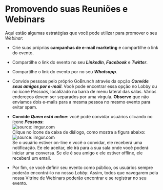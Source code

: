 
# Promovendo suas Reuniões e Webinars

Aqui estão algumas estratégias que você pode utilizar para promover o seu _Webinar_:

- Crie suas próprias **campanhas de e-mail marketing** e compartilhe o link do evento.
    
- Compartilhe o link do evento no seu _**LinkedIn**_, _**Facebook**_ e _**Twitter**_.
    
- Compartilhe o link do evento por no seu _**Whatsapp**_.
    
- Convide pessoas pelo próprio GoBrunch através da opção _**Convide seus amigos por e-mail**_. Você pode encontrar essa opção no Lobby ou no ícone _Pessoas_, localizado na barra de menu lateral das salas. Vários endereços devem ser separados por uma vírgula. **Observe** que não enviamos dois e-mails para a mesma pessoa no mesmo evento para evitar spam.
    
- **Convide _Quem está online_**: você pode convidar usuários clicando no ícone _**Pessoas**_:<br><img src="https://i.imgur.com/fzRXCYm.png" title="source: imgur.com" /><br>Clique no ícone da caixa de diálogo, como mostra a figura abaixo:
<br><img src="https://i.imgur.com/NcMjR1f.png" title="source: imgur.com" /><br>Se o usuário estiver on-line e você o convidar, ele receberá uma notificação. Ee ele aceitar, ele irá para a sua sala onde você poderá iniciar uma conversa. Se ele é seu amigo e ele estiver offline, ele receberá um email.

- Por fim, se você definir seu evento como público, os usuários sempre poderão encontrá-lo no nosso _Lobby_. Assim, todos que navegarem pela nossa Vitrine de Webinars poderão encontrar e se registrar no seu evento.
